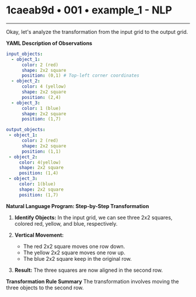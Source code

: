 # 1caeab9d • 001 • example_1 - NLP

---
Okay, let's analyze the transformation from the input grid to the output grid.

**YAML Description of Observations**

```yaml
input_objects:
  - object_1:
      color: 2 (red)
      shape: 2x2 square
      position: (0,1) # Top-left corner coordinates
  - object_2:
      color: 4 (yellow)
      shape: 2x2 square
      position: (2,4)
  - object_3:
      color: 1 (blue)
      shape: 2x2 square
      position: (1,7)

output_objects:
 - object_1:
      color: 2 (red)
      shape: 2x2 square
      position: (1,1)
 - object_2:
     color: 4(yellow)
     shape: 2x2 square
     position: (1,4)
 - object_3:
     color: 1(blue)
     shape: 2x2 square
     position: (1,7)
```

**Natural Language Program: Step-by-Step Transformation**

1.  **Identify Objects:** In the input grid, we can see three 2x2 squares, colored red, yellow, and blue, respectively.

2.  **Vertical Movement:**
    *   The red 2x2 square moves one row down.
    *   The yellow 2x2 square moves one row up.
    *   The blue 2x2 square keep in the original row.

3.  **Result:** The three squares are now aligned in the second row.

**Transformation Rule Summary**
The transformation involves moving the three objects to the second row.


